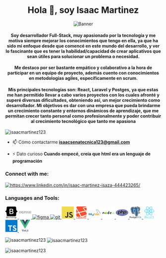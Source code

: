 <h1 align="center">Hola 👋, soy Isaac Martinez</h1>

<p align="center">
  <img src="https://media.licdn.com/dms/image/D4E16AQFg5fnXYN73cQ/profile-displaybackgroundimage-shrink_350_1400/0/1686102132065?e=1691625600&v=beta&t=m5iTvKMb0KDEhVn9OopcgbY5Q8oIIiWxX0Ec286ktts" alt="Banner">
</p>

<h4 align="center">Soy desarrollador Full-Stack, muy apasionado por la tecnología y me motiva siempre mejorar los conocimientos que tengo en ella, ya que ha sido mi enfoque desde que comencé en este mundo del desarrollo, y ver lo fascinante que es tener la habilidad/capacidad de crear aplicativos que sean útiles para solucionar un problema o necesidad. 
 </h4>

<h4 align="center">Me destaco por ser bastante empático y colaborativo a la hora de participar en un equipo de proyecto, además cuento con conocimientos en metodologías agiles, específicamente en scrum.</h4>

<h4 align="center">Mis principales tecnologías son: React, Laravel y Postges, ya que estas me han permitido llevar a cabo varios proyectos con los cuales afronté y superé diversas dificultades, obteniendo así, un mejor crecimiento como desarrollador. Mi objetivos es dar con una empresa que pueda brindarme un crecimiento constante y entornos dinámicos de aprendizaje, que me permitan crecer tanto personal como profesionalmente y poder contribuir al crecimiento tecnológico que tanto me apasiona</h4>

<p align="left"> <img src="https://komarev.com/ghpvc/?username=isaacmartinez123&label=Profile%20views&color=0e75b6&style=flat" alt="isaacmartinez123" /> </p>

- 📫 Cómo contactarme **isaacsenatecnica123@gmail.com**

- ⚡ Dato curioso **Cuando empecé, creía que html era un lenguaje de programación**

<h3 align="left">Connect with me:</h3>
<p align="left">
<a href="https://linkedin.com/in/https://www.linkedin.com/in/isaac-martinez-isaza-444423265/" target="blank"><img align="center" src="https://raw.githubusercontent.com/rahuldkjain/github-profile-readme-generator/master/src/images/icons/Social/linked-in-alt.svg" alt="https://www.linkedin.com/in/isaac-martinez-isaza-444423265/" height="30" width="40" /></a>
</p>

<h3 align="left">Languages and Tools:</h3>
<p align="left"> <a href="https://getbootstrap.com" target="_blank" rel="noreferrer"> <img src="https://raw.githubusercontent.com/devicons/devicon/master/icons/bootstrap/bootstrap-plain-wordmark.svg" alt="bootstrap" width="40" height="40"/> </a> <a href="https://expressjs.com" target="_blank" rel="noreferrer"> <img src="https://raw.githubusercontent.com/devicons/devicon/master/icons/express/express-original-wordmark.svg" alt="express" width="40" height="40"/> </a> <a href="https://www.figma.com/" target="_blank" rel="noreferrer"> <img src="https://www.vectorlogo.zone/logos/figma/figma-icon.svg" alt="figma" width="40" height="40"/> </a> <a href="https://git-scm.com/" target="_blank" rel="noreferrer"> <img src="https://www.vectorlogo.zone/logos/git-scm/git-scm-icon.svg" alt="git" width="40" height="40"/> </a> <a href="https://developer.mozilla.org/en-US/docs/Web/JavaScript" target="_blank" rel="noreferrer"> <img src="https://raw.githubusercontent.com/devicons/devicon/master/icons/javascript/javascript-original.svg" alt="javascript" width="40" height="40"/> </a> <a href="https://laravel.com/" target="_blank" rel="noreferrer"> <img src="https://raw.githubusercontent.com/devicons/devicon/master/icons/laravel/laravel-plain-wordmark.svg" alt="laravel" width="40" height="40"/> </a> <a href="https://www.mysql.com/" target="_blank" rel="noreferrer"> <img src="https://raw.githubusercontent.com/devicons/devicon/master/icons/mysql/mysql-original-wordmark.svg" alt="mysql" width="40" height="40"/> </a> <a href="https://nodejs.org" target="_blank" rel="noreferrer"> <img src="https://raw.githubusercontent.com/devicons/devicon/master/icons/nodejs/nodejs-original-wordmark.svg" alt="nodejs" width="40" height="40"/> </a> <a href="https://www.php.net" target="_blank" rel="noreferrer"> <img src="https://raw.githubusercontent.com/devicons/devicon/master/icons/php/php-original.svg" alt="php" width="40" height="40"/> </a> <a href="https://www.postgresql.org" target="_blank" rel="noreferrer"> <img src="https://raw.githubusercontent.com/devicons/devicon/master/icons/postgresql/postgresql-original-wordmark.svg" alt="postgresql" width="40" height="40"/> </a> <a href="https://reactjs.org/" target="_blank" rel="noreferrer"> <img src="https://raw.githubusercontent.com/devicons/devicon/master/icons/react/react-original-wordmark.svg" alt="react" width="40" height="40"/> </a> <a href="https://www.typescriptlang.org/" target="_blank" rel="noreferrer"> <img src="https://raw.githubusercontent.com/devicons/devicon/master/icons/typescript/typescript-original.svg" alt="typescript" width="40" height="40"/> </a> <a href="https://vuejs.org/" target="_blank" rel="noreferrer"> <img src="https://raw.githubusercontent.com/devicons/devicon/master/icons/vuejs/vuejs-original-wordmark.svg" alt="vuejs" width="40" height="40"/> </a> </p>

<p><img align="left" src="https://github-readme-stats.vercel.app/api/top-langs?username=isaacmartinez123&show_icons=true&locale=en&layout=compact" alt="isaacmartinez123" /></p>

<p>&nbsp;<img align="center" src="https://github-readme-stats.vercel.app/api?username=isaacmartinez123&show_icons=true&locale=en" alt="isaacmartinez123" /></p>

<p><img align="center" src="https://github-readme-streak-stats.herokuapp.com/?user=isaacmartinez123&" alt="isaacmartinez123" /></p>


